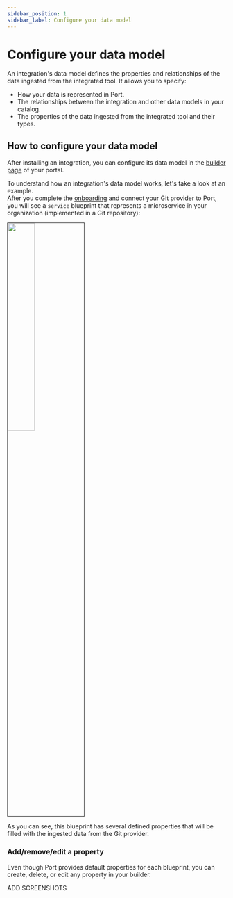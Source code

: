 ```yaml
---
sidebar_position: 1
sidebar_label: Configure your data model
---
```


# Configure your data model

An integration's data model defines the properties and relationships of the data ingested from the integrated tool. It allows you to specify:

- How your data is represented in Port. 
- The relationships between the integration and other data models in your catalog.
- The properties of the data ingested from the integrated tool and their types.

## How to configure your data model

After installing an integration, you can configure its data model in the [builder page](https://app.getport.io/dev-portal/data-model) of your portal. 

To understand how an integration's data model works, let's take a look at an example.  
After you complete the [onboarding](/quickstart) and connect your Git provider to Port, you will see a `service` blueprint that represents a microservice in your organization (implemented in a Git repository):

<img src='/img/software-catalog/customize-integrations/serviceBlueprint.png' width='35%' border='1px' />

As you can see, this blueprint has several defined properties that will be filled with the ingested data from the Git provider.

### Add/remove/edit a property

Even though Port provides default properties for each blueprint, you can create, delete, or edit any property in your builder.

ADD SCREENSHOTS